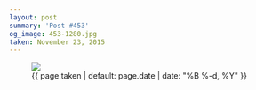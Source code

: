 ```yaml
---
layout: post
summary: 'Post #453'
og_image: 453-1280.jpg
taken: November 23, 2015
---
```


<figure class="post">
<img sizes="(min-width: 700px) 50vw, calc(100vw - 2rem)" src="{{ site.assets_url }}/453-640.jpg" srcset="{{ site.assets_url }}/453-1280.jpg 1280w, {{ site.assets_url }}/453-960.jpg 960w, {{ site.assets_url }}/453-640.jpg 640w, {{ site.assets_url }}/453-320.jpg 320w"/>
<figcaption>
<time>{{ page.taken | default: page.date | date: "%B %-d, %Y" }}</time>
</figcaption>
</figure>
